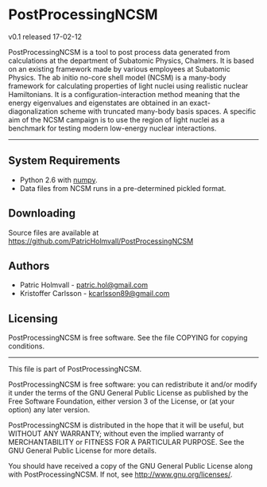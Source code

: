 PostProcessingNCSM
========

v0.1 released 17-02-12

PostProcessingNCSM is a tool to post process data generated from calculations
at the department of Subatomic Physics, Chalmers. It is based on an existing
framework made by various employees at Subatomic Physics. The ab initio
no-core shell model (NCSM) is a many-body framework for calculating properties
of light nuclei using realistic nuclear Hamiltonians. It is a
configuration-interaction method meaning that the energy eigenvalues and
eigenstates are obtained in an exact-diagonalization scheme with truncated
many-body basis spaces. A specific aim of the NCSM campaign is to use the region
of light nuclei as a benchmark for testing modern low-energy nuclear
interactions. 


----



System Requirements
----

+ Python 2.6 with [numpy](http://numpy.scipy.org/).
+ Data files from NCSM runs in a pre-determined pickled format.



Downloading
----
Source files are available at
https://github.com/PatricHolmvall/PostProcessingNCSM



Authors
----

+ Patric Holmvall - patric.hol@gmail.com
+ Kristoffer Carlsson - kcarlsson89@gmail.com



Licensing
----

PostProcessingNCSM is free software. See the file COPYING for copying
conditions.

-------------------------------------------------------------------------------
This file is part of PostProcessingNCSM.

PostProcessingNCSM is free software: you can redistribute it and/or modify
it under the terms of the GNU General Public License as published by
the Free Software Foundation, either version 3 of the License, or
(at your option) any later version.

PostProcessingNCSM is distributed in the hope that it will be useful,
but WITHOUT ANY WARRANTY; without even the implied warranty of
MERCHANTABILITY or FITNESS FOR A PARTICULAR PURPOSE.  See the
GNU General Public License for more details.

You should have received a copy of the GNU General Public License
along with PostProcessingNCSM.  If not, see <http://www.gnu.org/licenses/>.
